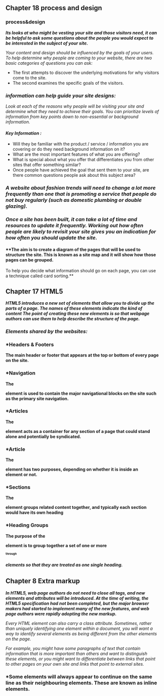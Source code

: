 ## **Chapter 18 process and design**

### **process&design**

***Its looks at who might be vesting your site and those visitors need, it can be helpful to ask some questions about the people you would expect to be interested in the subject of your site.***

*Your content and design should be influenced by the goals of your users.
To help determine why people are coming to your website, there are two basic categories of
questions you can ask:*
* The first attempts to discover the underlying motivations for why visitors come to the site.
* The second examines the specific goals of the visitors. 

### *information can help guide your site designs:*
*Look at each of the reasons why people will be visiting your site and determine what they need to achieve their goals.
You can prioritize levels of information from key points down to non-essential or background information.*

#### *Key Information :*
* Will they be familiar with the product / service / information you are covering or do they need background information on it?
* What are the most important features of what you are offering?
* What is special about what you offer that differentiates you from other sites that offer something similar?
* Once people have achieved the goal that sent them to your site, are there common questions people ask about this subject area?

### *A website about fashion trends will need to change a lot more frequently than one that is promoting a service that people do not buy regularly (such as domestic plumbing or double glazing).*
### *Once a site has been built, it can take a lot of time and resources to update it frequently. Working out how often people are likely to revisit your site gives you an indication for how often you should update the site.*

#### **The aim is to create a diagram of the pages that will be used to structure the site. This is known as a site map and it will show how those pages can be grouped.
To help you decide what information should go on each page, you can use a technique called card sorting.**



## **Chapter 17 HTML5**

***HTML5 introduces a new set of elements that allow you to divide up the parts of a page. The names of these elements indicate the kind of content
The point of creating these new elements is so that webpage authors can use them to help describe the structure of the page.***



### *Elements shared by the websites:*

### *Headers & Footers
**The main header or footer that appears at the top or bottom of every page on the site.**

### *Navigation <nav>
**The <nav> element is used to contain the major navigational blocks on the site such as the primary site navigation.**

### *Articles <article>
**The <article> element acts as a container for any section of a page that could stand alone and potentially be syndicated.**

### *Article <aside>
**The <aside> element has two purposes, depending on whether it is inside an <article> element or not.**

### *Sections <section>
**The <section> element groups related content together, and typically each section would have its own heading**

### *Heading Groups <hgroup>
**The purpose of the <hgroup> element is to group together a set of one or more <h1> through <h6> elements so that they are treated as one single heading.**




## **Chapter 8 Extra markup**

***In HTML5, web page authors do not need to close all tags, and new elements and attributes will be introduced. At the time of writing, the HTML5 specification had not been completed, but the major browser makers had started to implement many of the new features, and web page authors were rapidly adopting the new markup.***

*Every HTML element can also carry a class attribute. Sometimes, rather than uniquely identifying one element within a document, you will want a way to identify several elements as being different from the other elements on the page.*

*For example, you might have some paragraphs of text that contain information that is more
important than others and want to distinguish these elements, or you might want to differentiate
between links that point to other pages on your own site and links that point to external sites.*

### *Some elements will always appear to continue on the same line as their neighbouring elements. These are known as inline elements.















